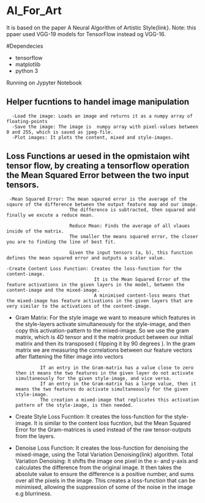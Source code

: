 # AI_For_Art

It is based on the paper A Neural Algorithm of Artistic Style{link}. Note: this ppaer used VGG-19 models for TensorFlow instead og VGG-16.



#Dependecies 

- tensorflow
- matplotlib
- python 3

Running on Jypyter Notebook 
 

## Helper fucntions to handel image manipulation
      -Load the image: Loads an image and returns it as a numpy array of floating-points
      -Save the image: The image is  numpy array with pixel-values between 0 and 255, which is saved as jpeg-file.
      -Plot images: It plots the content, mixed and style-images.

## Loss Functions ar uesed in the opmistaion wiht tensor flow, by creating a tensorflow operation the Mean Squared Error between the two input tensors.
     -Mean Squared Error: The mean sqaured error is the average of the sqaure of the difference between the output feature map and our image.
                           The difference is subtracted, then squared and finally we excute a reduce mean.
                           
                           Reduce Mean: Finds the average of all vlaues inside of the matrix.
                           The smaller the means squared error, the closer you are to finding the line of best fit.
                           
                           Given the input tensors (a, b), this function defines the mean squared error and outputs a scaler value.
    
    -Create Content Loss Function: Creates the loss-function for the content-image.  
                                    It is the Mean Squared Error of the feature activations in the given layers in the model, between the content-image and the mixed-image. 
                                    A minimised content-loss means that the mixed-image has feature activations in the given layers that are very similar to the activations of the content-image.
   
   - Gram Matrix: For the style image we want to measure which features in the style-layers activate simultaneously for the style-image, and then copy this activation-pattern to the mixed-image.
                  So we use the gram matrix, which is 4D tensor and it the matrix product between our initial matirix and then its transposed ( filpping it by 90 degrees ).
                  In the gram matrix we are measuring the correlations between our feature vectors after flattening the filter image into vectors
                  
                  If an entry in the Gram-matrix has a value close to zero then it means the two features in the given layer do not activate simultaneously for the given style-image, and vice versa.
                  If an entry in the Gram-matrix has a large value, then it means the two features do activate simultaneously for the given style-image. 
                  The creation a mixed-image that replicates this activation pattern of the style-image, is then needed.
             
   - Create Style Loss Fucntion: It creates the loss-function for the style-image. 
                                 It is similar to the content loss fucntion, but the Mean Squared Error for the Gram-matrices is used instead of the raw tensor-outputs from the layers.
                                
                                
   - Denoise Loss Function: It creates the loss-function for denoising the mixed-image, using the  Total Variation Denoising{link} algorithm.
                            Total Variation Denoising: It shifts the image one pixel in the x- and y-axis and calculates the difference from the original image. 
                                                      It then takes the absolute value to ensure the difference is a positive number, and sums over all the pixels in the image. 
                            This creates a loss-function that can be minimised, allowing the suppression of some of the noise in the image e.g blurriness.
                           
  
                            
   
   
     
